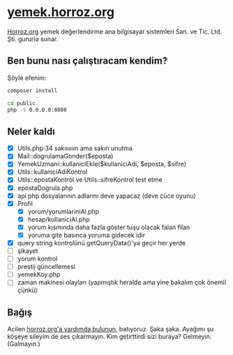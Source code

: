 # [yemek.horroz.org](https://yemek.horroz.org)
[Horroz.org](https://horroz.org) yemek değerlendirme ana bilgisayar sistemleri San. ve Tic. Ltd. Şti. gururla sunar.

## Ben bunu nası çalıştıracam kendim?
Şöyle efenim:
```bash
composer install

cd public
php -S 0.0.0.0:8080
```

## Neler kaldı
- [X] Utils.php:34 sakııııııın ama sakın unutma
- [X] Mail::dogrulamaGonder($eposta)
- [X] YemekUzmani::kullaniciEkle($kullaniciAdi, $eposta, $sifre)
- [X] Utils::kullaniciAdiKontrol
- [X] Utils::epostaKontrol ve Utils::sifreKontrol test etme
- [X] epostaDogrula.php
- [X] api php dosyalarının adlarını deve yapacaz (deve cüce oyunu)
- [X] Profil
    - [X] yorum/yorumlariniAl.php
    - [X] hesap/kullaniciAl.php
    - [X] yorum kısmında daha fazla göster tuşu olacak falan filan
    - [X] yoruma gite basınca yoruma gidecek idir
- [X] query string kontrolünü getQueryData()'ya geçir her yerde
- [ ] şikayet
- [ ] yorum kontrol
- [ ] prestij güncellemesi
- [ ] yemekKoy.php
- [ ] zaman makinesi olayları (yapmıştık heralde ama yine bakalım çok önemli çünkü)

## Bağış
Acilen [horroz.org'a yardımda bulunun](https://wiki.horroz.org/wiki/Horrozpedi:Bağış), batıyoruz. Şaka şaka. Ayağımı şu köşeye sileyim de ses çıkarmayın. Kim getirttirdi sizi buraya? Gelmeyin. (Galmayın.)
